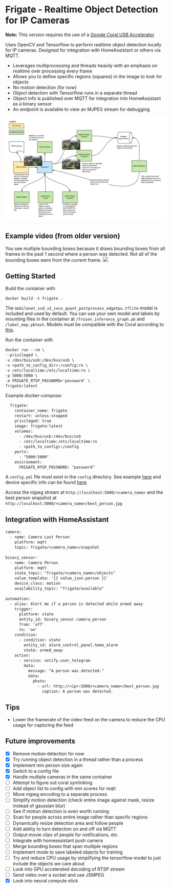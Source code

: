 # Frigate - Realtime Object Detection for IP Cameras
**Note:** This version requires the use of a [Google Coral USB Accelerator](https://coral.withgoogle.com/products/accelerator/)

Uses OpenCV and Tensorflow to perform realtime object detection locally for IP cameras. Designed for integration with HomeAssistant or others via MQTT.

- Leverages multiprocessing and threads heavily with an emphasis on realtime over processing every frame
- Allows you to define specific regions (squares) in the image to look for objects
- No motion detection (for now)
- Object detection with Tensorflow runs in a separate thread
- Object info is published over MQTT for integration into HomeAssistant as a binary sensor
- An endpoint is available to view an MJPEG stream for debugging

![Diagram](diagram.png)

## Example video (from older version)
You see multiple bounding boxes because it draws bounding boxes from all frames in the past 1 second where a person was detected. Not all of the bounding boxes were from the current frame.
[![](http://img.youtube.com/vi/nqHbCtyo4dY/0.jpg)](http://www.youtube.com/watch?v=nqHbCtyo4dY "Frigate")

## Getting Started
Build the container with
```
docker build -t frigate .
```

The `mobilenet_ssd_v2_coco_quant_postprocess_edgetpu.tflite` model is included and used by default. You can use your own model and labels by mounting files in the container at `/frozen_inference_graph.pb` and `/label_map.pbtext`. Models must be compatible with the Coral according to [this](https://coral.withgoogle.com/models/).

Run the container with
```
docker run --rm \
--privileged \
-v /dev/bus/usb:/dev/bus/usb \
-v <path_to_config_dir>:/config:ro \
-v /etc/localtime:/etc/localtime:ro \
-p 5000:5000 \
-e FRIGATE_RTSP_PASSWORD='password' \
frigate:latest
```

Example docker-compose:
```
  frigate:
    container_name: frigate
    restart: unless-stopped
    privileged: true
    image: frigate:latest
    volumes:
      - /dev/bus/usb:/dev/bus/usb
      - /etc/localtime:/etc/localtime:ro
      - <path_to_config>:/config
    ports:
      - "5000:5000"
    environment:
      FRIGATE_RTSP_PASSWORD: "password"
```

A `config.yml` file must exist in the `config` directory. See example [here](config/config.example.yml) and device specific info can be found [here](docs/DEVICES.md).

Access the mjpeg stream at `http://localhost:5000/<camera_name>` and the best person snapshot at `http://localhost:5000/<camera_name>/best_person.jpg`

## Integration with HomeAssistant
```
camera:
  - name: Camera Last Person
    platform: mqtt
    topic: frigate/<camera_name>/snapshot

binary_sensor:
  - name: Camera Person
    platform: mqtt
    state_topic: "frigate/<camera_name>/objects"
    value_template: '{{ value_json.person }}'
    device_class: motion
    availability_topic: "frigate/available"

automation:
  - alias: Alert me if a person is detected while armed away
    trigger: 
      platform: state
      entity_id: binary_sensor.camera_person
      from: 'off'
      to: 'on'
    condition:
      - condition: state
        entity_id: alarm_control_panel.home_alarm
        state: armed_away
    action:
      - service: notify.user_telegram
        data:
          message: "A person was detected."
          data:
            photo:
              - url: http://<ip>:5000/<camera_name>/best_person.jpg
                caption: A person was detected.
```

## Tips
- Lower the framerate of the video feed on the camera to reduce the CPU usage for capturing the feed

## Future improvements
- [x] Remove motion detection for now
- [x] Try running object detection in a thread rather than a process
- [x] Implement min person size again
- [x] Switch to a config file
- [x] Handle multiple cameras in the same container
- [ ] Attempt to figure out coral symlinking
- [ ] Add object list to config with min scores for mqtt
- [ ] Move mjpeg encoding to a separate process
- [ ] Simplify motion detection (check entire image against mask, resize instead of gaussian blur)
- [ ] See if motion detection is even worth running
- [ ] Scan for people across entire image rather than specfic regions
- [ ] Dynamically resize detection area and follow people
- [ ] Add ability to turn detection on and off via MQTT
- [ ] Output movie clips of people for notifications, etc.
- [ ] Integrate with homeassistant push camera
- [ ] Merge bounding boxes that span multiple regions
- [ ] Implement mode to save labeled objects for training
- [ ] Try and reduce CPU usage by simplifying the tensorflow model to just include the objects we care about
- [ ] Look into GPU accelerated decoding of RTSP stream
- [ ] Send video over a socket and use JSMPEG
- [x] Look into neural compute stick

